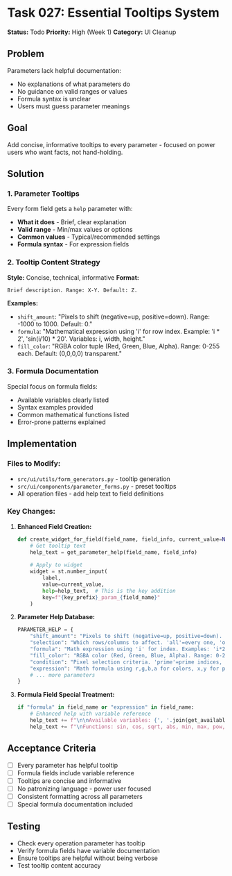 # Task 027: Essential Tooltips System

**Status:** Todo
**Priority:** High (Week 1)
**Category:** UI Cleanup

## Problem

Parameters lack helpful documentation:
- No explanations of what parameters do
- No guidance on valid ranges or values
- Formula syntax is unclear
- Users must guess parameter meanings

## Goal

Add concise, informative tooltips to every parameter - focused on power users who want facts, not hand-holding.

## Solution

### 1. Parameter Tooltips
Every form field gets a `help` parameter with:
- **What it does** - Brief, clear explanation
- **Valid range** - Min/max values or options
- **Common values** - Typical/recommended settings
- **Formula syntax** - For expression fields

### 2. Tooltip Content Strategy
**Style:** Concise, technical, informative
**Format:** 
```
Brief description. Range: X-Y. Default: Z.
```

**Examples:**
- `shift_amount`: "Pixels to shift (negative=up, positive=down). Range: -1000 to 1000. Default: 0."
- `formula`: "Mathematical expression using 'i' for row index. Example: 'i * 2', 'sin(i/10) * 20'. Variables: i, width, height."
- `fill_color`: "RGBA color tuple (Red, Green, Blue, Alpha). Range: 0-255 each. Default: (0,0,0,0) transparent."

### 3. Formula Documentation
Special focus on formula fields:
- Available variables clearly listed
- Syntax examples provided
- Common mathematical functions listed
- Error-prone patterns explained

## Implementation

### Files to Modify:
- `src/ui/utils/form_generators.py` - tooltip generation
- `src/ui/components/parameter_forms.py` - preset tooltips
- All operation files - add help text to field definitions

### Key Changes:

1. **Enhanced Field Creation:**
   ```python
   def create_widget_for_field(field_name, field_info, current_value=None, key_prefix=""):
       # Get tooltip text
       help_text = get_parameter_help(field_name, field_info)
       
       # Apply to widget
       widget = st.number_input(
           label,
           value=current_value,
           help=help_text,  # This is the key addition
           key=f"{key_prefix}_param_{field_name}"
       )
   ```

2. **Parameter Help Database:**
   ```python
   PARAMETER_HELP = {
       "shift_amount": "Pixels to shift (negative=up, positive=down). Range: -1000 to 1000.",
       "selection": "Which rows/columns to affect. 'all'=every one, 'odd'=1,3,5..., 'even'=2,4,6...",
       "formula": "Math expression using 'i' for index. Examples: 'i*2', 'sin(i/10)*20'. Variables: i, width, height.",
       "fill_color": "RGBA color (Red, Green, Blue, Alpha). Range: 0-255 each. (255,0,0,255) = opaque red.",
       "condition": "Pixel selection criteria. 'prime'=prime indices, 'fibonacci'=fibonacci sequence.",
       "expression": "Math formula using r,g,b,a for colors, x,y for position. Example: 'r * 1.5', 'r + g + b'.",
       # ... more parameters
   }
   ```

3. **Formula Field Special Treatment:**
   ```python
   if "formula" in field_name or "expression" in field_name:
       # Enhanced help with variable reference
       help_text += f"\n\nAvailable variables: {', '.join(get_available_variables())}"
       help_text += f"\nFunctions: sin, cos, sqrt, abs, min, max, pow, floor, ceil"
   ```

## Acceptance Criteria

- [ ] Every parameter has helpful tooltip
- [ ] Formula fields include variable reference
- [ ] Tooltips are concise and informative
- [ ] No patronizing language - power user focused
- [ ] Consistent formatting across all parameters
- [ ] Special formula documentation included

## Testing

- Check every operation parameter has tooltip
- Verify formula fields have variable documentation
- Ensure tooltips are helpful without being verbose
- Test tooltip content accuracy